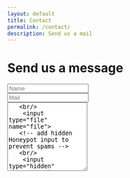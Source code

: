 ```yaml
---
layout: default
title: Contact
permalink: /contact/
description: Send us a mail
---
```


# Send us a message

<form action="https://getform.io/f/avrylzea" method="POST" enctype="multipart/form-data">
    <input type="text" name="name" placeholder="Name"></textarea>
    <br/>
    <input type="email" name="email" placeholder="Mail">
    <br/>
    <textarea rows="10" cols="20" name="message" placeholder="Message">
   <br/>
    <input type="file" name="file">
   <!-- add hidden Honeypot input to prevent spams -->
   <br/>
    <input type="hidden" name="_gotcha" style="display:none !important">
   <br/>
    <button type="submit">Send</button>
</form>
